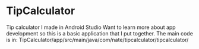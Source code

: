 # TipCalculator
Tip calculator I made in Android Studio
Want to learn more about app development so this is a basic application that I put together. The main code is in: TipCalculator/app/src/main/java/com/nate/tipcalculator/tipcalculator/
